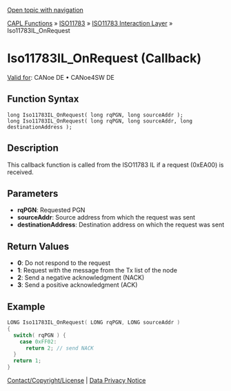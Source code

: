 [Open topic with navigation](../../../../../../CANoeDEFamily.htm#Topics/CAPLFunctions/ISO11783/ISOInteractionLayer/Functions/CAPLfunctionIso11783ILOnRequest.md)

[CAPL Functions](../../../CAPLfunctions.md) » [ISO11783](../../CAPLfunctionsISO11783Overview.md) » [ISO11783 Interaction Layer](../CAPLfunctionsISOILOverview.md) » Iso11783IL_OnRequest

# Iso11783IL_OnRequest (Callback)

[Valid for](../../../../Shared/FeatureAvailability.md):  CANoe DE • CANoe4SW DE

## Function Syntax

```plaintext
long Iso11783IL_OnRequest( long rqPGN, long sourceAddr );
long Iso11783IL_OnRequest( long rqPGN, long sourceAddr, long destinationAddress );
```

## Description

This callback function is called from the ISO11783 IL if a request (0xEA00) is received.

## Parameters

- **rqPGN**: Requested PGN
- **sourceAddr**: Source address from which the request was sent
- **destinationAddress**: Destination address on which the request was sent

## Return Values

- **0**: Do not respond to the request
- **1**: Request with the message from the Tx list of the node
- **2**: Send a negative acknowledgment (NACK)
- **3**: Send a positive acknowledgment (ACK)

## Example

```c
LONG Iso11783IL_OnRequest( LONG rqPGN, LONG sourceAddr )
{
  switch( rqPGN ) {
    case 0xFF02:
      return 2; // send NACK
  }
  return 1;
}
```

[Contact/Copyright/License](../../../../Shared/ContactCopyrightLicense.md) | [Data Privacy Notice](https://www.vector.com/int/en/company/get-info/privacy-policy/)

